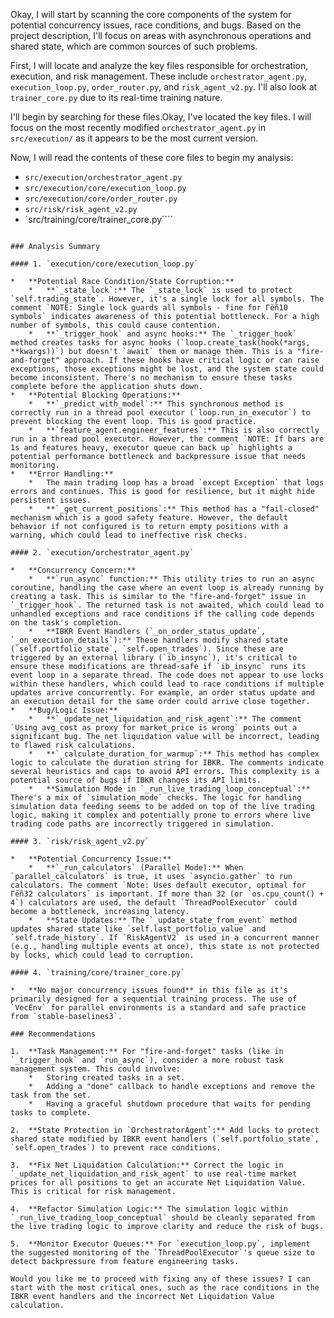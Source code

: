 Okay, I will start by scanning the core components of the system for potential concurrency issues, race conditions, and bugs. Based on the project description, I'll focus on areas with asynchronous operations and shared state, which are common sources of such problems.

First, I will locate and analyze the key files responsible for orchestration, execution, and risk management. These include `orchestrator_agent.py`, `execution_loop.py`, `order_router.py`, and `risk_agent_v2.py`. I'll also look at `trainer_core.py` due to its real-time training nature.

I'll begin by searching for these files.Okay, I've located the key files. I will focus on the most recently modified `orchestrator_agent.py` in `src/execution/` as it appears to be the most current version.

Now, I will read the contents of these core files to begin my analysis:
- `src/execution/orchestrator_agent.py`
- `src/execution/core/execution_loop.py`
- `src/execution/core/order_router.py`
- `src/risk/risk_agent_v2.py`
- `src/training/core/trainer_core.py````
```I have reviewed the core files. Here is a summary of my findings, focusing on potential concurrency issues, race conditions, and bugs.

### Analysis Summary

#### 1. `execution/core/execution_loop.py`

*   **Potential Race Condition/State Corruption:**
    *   **`_state_lock`:** The `_state_lock` is used to protect `self.trading_state`. However, it's a single lock for all symbols. The comment `NOTE: Single lock guards all symbols - fine for Γëñ10 symbols` indicates awareness of this potential bottleneck. For a high number of symbols, this could cause contention.
    *   **`_trigger_hook` and async hooks:** The `_trigger_hook` method creates tasks for async hooks (`loop.create_task(hook(*args, **kwargs))`) but doesn't `await` them or manage them. This is a "fire-and-forget" approach. If these hooks have critical logic or can raise exceptions, those exceptions might be lost, and the system state could become inconsistent. There's no mechanism to ensure these tasks complete before the application shuts down.
*   **Potential Blocking Operations:**
    *   **`_predict_with_model`:** This synchronous method is correctly run in a thread pool executor (`loop.run_in_executor`) to prevent blocking the event loop. This is good practice.
    *   **`feature_agent.engineer_features`:** This is also correctly run in a thread pool executor. However, the comment `NOTE: If bars are 1s and features heavy, executor queue can back up` highlights a potential performance bottleneck and backpressure issue that needs monitoring.
*   **Error Handling:**
    *   The main trading loop has a broad `except Exception` that logs errors and continues. This is good for resilience, but it might hide persistent issues.
    *   **`_get_current_positions`:** This method has a "fail-closed" mechanism which is a good safety feature. However, the default behavior if not configured is to return empty positions with a warning, which could lead to ineffective risk checks.

#### 2. `execution/orchestrator_agent.py`

*   **Concurrency Concern:**
    *   **`run_async` function:** This utility tries to run an async coroutine, handling the case where an event loop is already running by creating a task. This is similar to the "fire-and-forget" issue in `_trigger_hook`. The returned task is not awaited, which could lead to unhandled exceptions and race conditions if the calling code depends on the task's completion.
    *   **IBKR Event Handlers (`_on_order_status_update`, `_on_execution_details`):** These handlers modify shared state (`self.portfolio_state`, `self.open_trades`). Since these are triggered by an external library (`ib_insync`), it's critical to ensure these modifications are thread-safe if `ib_insync` runs its event loop in a separate thread. The code does not appear to use locks within these handlers, which could lead to race conditions if multiple updates arrive concurrently. For example, an order status update and an execution detail for the same order could arrive close together.
*   **Bug/Logic Issue:**
    *   **`_update_net_liquidation_and_risk_agent`:** The comment `Using avg_cost as proxy for market_price is wrong` points out a significant bug. The net liquidation value will be incorrect, leading to flawed risk calculations.
    *   **`_calculate_duration_for_warmup`:** This method has complex logic to calculate the duration string for IBKR. The comments indicate several heuristics and caps to avoid API errors. This complexity is a potential source of bugs if IBKR changes its API limits.
    *   **Simulation Mode in `_run_live_trading_loop_conceptual`:** There's a mix of `simulation_mode` checks. The logic for handling simulation data feeding seems to be added on top of the live trading logic, making it complex and potentially prone to errors where live trading code paths are incorrectly triggered in simulation.

#### 3. `risk/risk_agent_v2.py`

*   **Potential Concurrency Issue:**
    *   **`_run_calculators` (Parallel Mode):** When `parallel_calculators` is true, it uses `asyncio.gather` to run calculators. The comment `Note: Uses default executor, optimal for Γëñ32 calculators` is important. If more than 32 (or `os.cpu_count() + 4`) calculators are used, the default `ThreadPoolExecutor` could become a bottleneck, increasing latency.
    *   **State Updates:** The `_update_state_from_event` method updates shared state like `self.last_portfolio_value` and `self.trade_history`. If `RiskAgentV2` is used in a concurrent manner (e.g., handling multiple events at once), this state is not protected by locks, which could lead to corruption.

#### 4. `training/core/trainer_core.py`

*   **No major concurrency issues found** in this file as it's primarily designed for a sequential training process. The use of `VecEnv` for parallel environments is a standard and safe practice from `stable-baselines3`.

### Recommendations

1.  **Task Management:** For "fire-and-forget" tasks (like in `_trigger_hook` and `run_async`), consider a more robust task management system. This could involve:
    *   Storing created tasks in a set.
    *   Adding a "done" callback to handle exceptions and remove the task from the set.
    *   Having a graceful shutdown procedure that waits for pending tasks to complete.

2.  **State Protection in `OrchestratorAgent`:** Add locks to protect shared state modified by IBKR event handlers (`self.portfolio_state`, `self.open_trades`) to prevent race conditions.

3.  **Fix Net Liquidation Calculation:** Correct the logic in `_update_net_liquidation_and_risk_agent` to use real-time market prices for all positions to get an accurate Net Liquidation Value. This is critical for risk management.

4.  **Refactor Simulation Logic:** The simulation logic within `_run_live_trading_loop_conceptual` should be cleanly separated from the live trading logic to improve clarity and reduce the risk of bugs.

5.  **Monitor Executor Queues:** For `execution_loop.py`, implement the suggested monitoring of the `ThreadPoolExecutor`'s queue size to detect backpressure from feature engineering tasks.

Would you like me to proceed with fixing any of these issues? I can start with the most critical ones, such as the race conditions in the IBKR event handlers and the incorrect Net Liquidation Value calculation.
